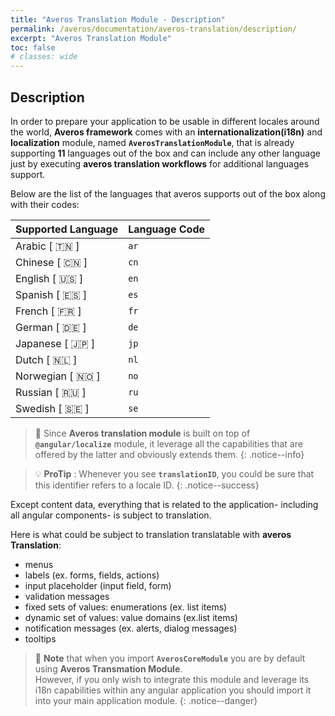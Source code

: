 ```yaml
---
title: "Averos Translation Module - Description"
permalink: /averos/documentation/averos-translation/description/
excerpt: "Averos Translation Module"
toc: false
# classes: wide
---
```


## Description

In order to prepare your application to be usable in different locales around the world, **Averos framework** comes with an **internationalization(i18n)** and **localization** module, named **`AverosTranslationModule`**, that is already supporting **11** languages out of the box and can include any other language just by executing **averos translation workflows** for additional languages support.<br/>

Below are the list of the languages that averos supports out of the box along with their codes: <br/>

| **Supported Language** | **Language Code** |
| ------ | ------ | 
| Arabic     [ 🇹🇳 ] | `ar` |
| Chinese    [ 🇨🇳 ] | `cn` |
| English    [ 🇺🇸 ] | `en` |
| Spanish    [ 🇪🇸 ] | `es` |
| French     [ 🇫🇷 ] | `fr` |
| German     [ 🇩🇪 ] | `de` |
| Japanese   [ 🇯🇵 ] | `jp` |
| Dutch      [ 🇳🇱 ] | `nl` |
| Norwegian  [ 🇳🇴 ] | `no` |
| Russian    [ 🇷🇺 ] | `ru` |
| Swedish    [ 🇸🇪 ] | `se` |

>🚩 Since **Averos translation module** is built on top of **`@angular/localize`** module, it leverage all the capabilities that are offered by the latter and obviously extends them. 
{: .notice--info}

>💡 **ProTip** : Whenever you see **`translationID`**, you could be sure that this identifier refers to a locale ID.
{: .notice--success}

Except content data, everything that is related to the application- including all angular components- is subject to translation.<br/>

Here is what could be subject to translation translatable with **averos Translation**:
  - menus
  - labels (ex. forms, fields, actions)
  - input placeholder (input field, form)
  - validation messages
  - fixed sets of values: enumerations (ex. list items)
  - dynamic set of values: value domains (ex.list items)
  - notification messages (ex. alerts, dialog messages)
  - tooltips
  
>🔖 **Note** that when you import **`AverosCoreModule`** you are by default using **Averos Transmation Module**.<br/>
However, if you only wish to integrate this module and leverage its i18n capabilities within any angular application you should import it into your main application module.
{: .notice--danger}
